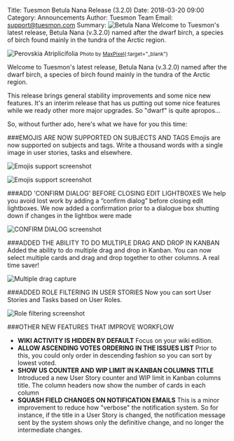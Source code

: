 Title: Tuesmon Betula Nana Release (3.2.0)
Date: 2018-03-20 09:00
Category: Announcements
Author: Tuesmon Team
Email: support@tuesmon.com
Summary: ![Betula Nana]({filename}/images/2018-03-19_changelog320/betula_nana.jpg) Welcome to Tuesmon's latest release, Betula Nana (v.3.2.0) named after the dwarf birch, a species of birch found mainly in the tundra of the Arctic region.

![Perovskia Atriplicifolia]({filename}/images/2018-03-19_changelog320/betula_nana.jpg)
<small>Photo by [MaxPixel](http://maxpixel.freegreatpicture.com/Dwarf-Birch-Betula-Nana-Plants-Sweden-Birch-1008517){:target="_blank"}</small>

Welcome to Tuesmon's latest release, Betula Nana (v.3.2.0) named after the dwarf birch, a species of birch found mainly in the tundra of the Arctic region.

This release brings general stability improvements and some nice new features. It's an interim release that has us putting out some nice features while we ready other more major upgrades. So "dwarf" is quite apropos...

So, without further ado, here's what we have for you this time:

###EMOJIS ARE NOW SUPPORTED ON SUBJECTS AND TAGS
Emojis are now supported on subjects and tags. Write a thousand words with a single image in user stories, tasks and elsewhere.

![Emojis support screenshot]({filename}/images/2018-03-19_changelog320/tuesmon_kanban_emojis.png)

![Emojis support screenshot]({filename}/images/2018-03-19_changelog320/tuesmon_emojis_view.png)

###ADD 'CONFIRM DIALOG' BEFORE CLOSING EDIT LIGHTBOXES
We help you avoid lost work by adding a “confirm dialog” before closing edit lightboxes. We now added a confirmation prior to a dialogue box shutting down if changes in the lightbox were made

![CONFIRM DIALOG screenshot]({filename}/images/2018-03-19_changelog320/tuesmon_confirm_dialog.png)

###ADDED THE ABILITY TO DO MULTIPLE DRAG AND DROP IN KANBAN
Added the ability to do multiple drag and drop in Kanban. You can now select multiple cards and drag and drop together to other columns. A real time saver!

![Multiple drag capture]({filename}/images/2018-03-19_changelog320/tuesmon_kaban_drag_640.gif)

###ADDED ROLE FILTERING IN USER STORIES
Now you can sort User Stories and Tasks based on User Roles. 

![Role filtering screenshot]({filename}/images/2018-03-19_changelog320/tuesmon_kanban_filter_by_role.png)

###OTHER NEW FEATURES THAT IMPROVE WORKFLOW

- **WIKI ACTIVITY IS HIDDEN BY DEFAULT** Focus on your wiki edition.
- **ALLOW ASCENDING VOTES ORDERING IN THE ISSUES LIST** Prior to this, you could only order in descending fashion so you can sort by lowest voted.
- **SHOW US COUNTER AND WIP LIMIT IN KANBAN COLUMNS TITLE** Introduced a new User Story counter and WIP limit in Kanban columns title. The column headers now show the number of cards in each column
- **SQUASH FIELD CHANGES ON NOTIFICATION EMAILS** This is a minor improvement to reduce how "verbose" the notification system. So for instance, if the title in a User Story is changed, the notification message sent by the system shows only the definitive change, and no longer the intermediate changes.
